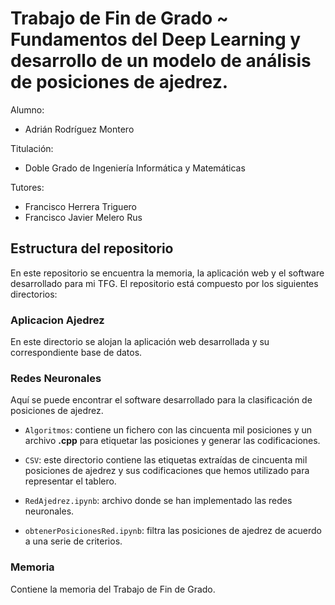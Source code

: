 # Trabajo de Fin de Grado ~ Fundamentos del Deep Learning y desarrollo de un modelo de análisis de posiciones de ajedrez.

Alumno: 
*   Adrián Rodríguez Montero

Titulación:
*   Doble Grado de Ingeniería Informática y Matemáticas

Tutores:
*   Francisco Herrera Triguero
*   Francisco Javier Melero Rus

## Estructura del repositorio
En este repositorio se encuentra la memoria, la aplicación web y el software desarrollado para mi TFG. El repositorio está compuesto por los siguientes directorios:

### **Aplicacion Ajedrez**
En este directorio se alojan la aplicación web desarrollada y su correspondiente base de datos.

### **Redes Neuronales**
Aquí se puede encontrar el software desarrollado para la clasificación de posiciones de ajedrez.

* ``Algoritmos``: contiene un fichero con las cincuenta mil posiciones y un archivo **.cpp** para etiquetar las posiciones y generar las codificaciones.

* ``CSV``: este directorio contiene las etiquetas extraídas de cincuenta mil posiciones de ajedrez y sus codificaciones que hemos utilizado para representar el tablero.

* ``RedAjedrez.ipynb``: archivo donde se han implementado las redes neuronales.

* ``obtenerPosicionesRed.ipynb``: filtra las posiciones de ajedrez de acuerdo a una serie de criterios.


### **Memoria**
Contiene la memoria del Trabajo de Fin de Grado. 






